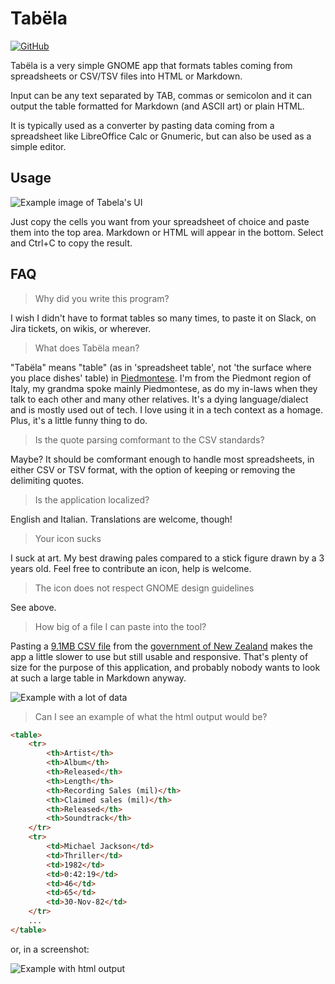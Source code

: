 # Tabëla

[<img src="https://img.shields.io/badge/Source_code-GitHub-BBAACC" alt="GitHub">](https://github.com/xanathar/tabela)

Tabëla is a very simple GNOME app that formats tables coming from spreadsheets or
CSV/TSV files into HTML or Markdown.

Input can be any text separated by TAB, commas or semicolon and it can
output the table formatted for Markdown (and ASCII art) or plain HTML.

It is typically used as a converter by pasting data coming from a spreadsheet like
LibreOffice Calc or Gnumeric, but can also be used as a simple editor.

## Usage

![Example image of Tabela's UI](https://raw.githubusercontent.com/xanathar/tabela/refs/heads/main/doc_assets/albums_md.png)

Just copy the cells you want from your spreadsheet of choice and paste them into the top area.
Markdown or HTML will appear in the bottom. Select and Ctrl+C to copy the result.

## FAQ

> Why did you write this program?

I wish I didn't have to format tables so many times, to paste it on Slack, on Jira tickets, on wikis, or
wherever.

> What does Tabëla mean?

"Tabëla" means "table" (as in 'spreadsheet table', not 'the surface where you place dishes' table) in
[Piedmontese](https://en.wikipedia.org/wiki/Piedmontese_language). I'm from the Piedmont region of Italy,
my grandma spoke mainly Piedmontese, as do my in-laws when they talk to each other and many other relatives.
It's a dying language/dialect and is mostly used out of tech. I love using it in a tech context as a homage.
Plus, it's a little funny thing to do.

> Is the quote parsing comformant to the CSV standards?

Maybe? It should be comformant enough to handle most spreadsheets, in either CSV or TSV format, with the option
of keeping or removing the delimiting quotes.

> Is the application localized?

English and Italian. Translations are welcome, though!

> Your icon sucks

I suck at art. My best drawing pales compared to a stick figure drawn by a 3 years old. Feel free to contribute
an icon, help is welcome.

> The icon does not respect GNOME design guidelines

See above.

> How big of a file I can paste into the tool?

Pasting a [9.1MB CSV file](https://www.stats.govt.nz/assets/Uploads/Effects-of-COVID-19-on-trade/Effects-of-COVID-19-on-trade-At-15-December-2021-provisional/Download-data/effects-of-covid-19-on-trade-at-15-december-2021-provisional.csv) from the [government of New Zealand](https://www.stats.govt.nz/large-datasets/csv-files-for-download/) makes the app a little slower to use but still usable and responsive. That's plenty of size for the purpose of this application, and probably nobody wants to look at such a large table in Markdown anyway.

![Example with a lot of data](https://raw.githubusercontent.com/xanathar/tabela/refs/heads/main/doc_assets/large_file_md.png)

> Can I see an example of what the html output would be?

```html
<table>
	<tr>
		<th>Artist</th>
		<th>Album</th>
		<th>Released</th>
		<th>Length</th>
		<th>Recording Sales (mil)</th>
		<th>Claimed sales (mil)</th>
		<th>Released</th>
		<th>Soundtrack</th>
	</tr>
	<tr>
		<td>Michael Jackson</td>
		<td>Thriller</td>
		<td>1982</td>
		<td>0:42:19</td>
		<td>46</td>
		<td>65</td>
		<td>30-Nov-82</td>
	</tr>
    ...
</table>

```

or, in a screenshot:

![Example with html output](https://raw.githubusercontent.com/xanathar/tabela/refs/heads/main/doc_assets/albums_html.png)
